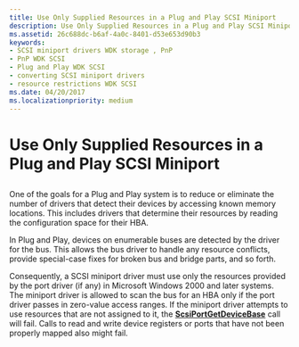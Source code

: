 ```yaml
---
title: Use Only Supplied Resources in a Plug and Play SCSI Miniport
description: Use Only Supplied Resources in a Plug and Play SCSI Miniport
ms.assetid: 26c688dc-b6af-4a0c-8401-d53e653d90b3
keywords:
- SCSI miniport drivers WDK storage , PnP
- PnP WDK SCSI
- Plug and Play WDK SCSI
- converting SCSI miniport drivers
- resource restrictions WDK SCSI
ms.date: 04/20/2017
ms.localizationpriority: medium
---
```


# Use Only Supplied Resources in a Plug and Play SCSI Miniport


## <span id="ddk_use_only_supplied_resources_in_a_plug_and_play_scsi_miniport_kg"></span><span id="DDK_USE_ONLY_SUPPLIED_RESOURCES_IN_A_PLUG_AND_PLAY_SCSI_MINIPORT_KG"></span>


One of the goals for a Plug and Play system is to reduce or eliminate the number of drivers that detect their devices by accessing known memory locations. This includes drivers that determine their resources by reading the configuration space for their HBA.

In Plug and Play, devices on enumerable buses are detected by the driver for the bus. This allows the bus driver to handle any resource conflicts, provide special-case fixes for broken bus and bridge parts, and so forth.

Consequently, a SCSI miniport driver must use only the resources provided by the port driver (if any) in Microsoft Windows 2000 and later systems. The miniport driver is allowed to scan the bus for an HBA only if the port driver passes in zero-value access ranges. If the miniport driver attempts to use resources that are not assigned to it, the [**ScsiPortGetDeviceBase**](https://docs.microsoft.com/windows-hardware/drivers/ddi/content/srb/nf-srb-scsiportgetdevicebase) call will fail. Calls to read and write device registers or ports that have not been properly mapped also might fail.

 

 




